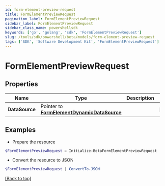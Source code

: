 ```yaml
---
id: form-element-preview-request
title: FormElementPreviewRequest
pagination_label: FormElementPreviewRequest
sidebar_label: FormElementPreviewRequest
sidebar_class_name: powershellsdk
keywords: ['go', 'golang', 'sdk', 'FormElementPreviewRequest'] 
slug: /tools/sdk/powershell/beta/models/form-element-preview-request
tags: ['SDK', 'Software Development Kit', 'FormElementPreviewRequest']
---
```



# FormElementPreviewRequest

## Properties

Name | Type | Description | Notes
------------ | ------------- | ------------- | -------------
**DataSource** |  Pointer to [**FormElementDynamicDataSource**](form-element-dynamic-data-source) |  | [optional] 

## Examples

- Prepare the resource
```powershell
$FormElementPreviewRequest = Initialize-BetaFormElementPreviewRequest  -DataSource null
```

- Convert the resource to JSON
```powershell
$FormElementPreviewRequest | ConvertTo-JSON
```


[[Back to top]](#) 

